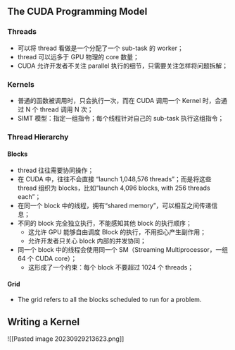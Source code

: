## The CUDA Programming Model

### Threads

- 可以将 thread 看做是一个分配了一个 sub-task 的 worker；
- thread 可以远多于 GPU 物理的 core 数量；
- CUDA 允许开发者不关注 parallel 执行的细节，只需要关注怎样将问题拆解；
### Kernels

- 普通的函数被调用时，只会执行一次，而在 CUDA 调用一个 Kernel 时，会通过 N 个 thread 调用 N 次；
- SIMT 模型：指定一组指令；每个线程针对自己的 sub-task 执行这组指令；

### Thread Hierarchy
#### Blocks

- thread 往往需要协同操作；
- 在 CUDA  中，往往不会直接 “launch 1,048,576 threads”；而是将这些 thread 组织为 blocks，比如“launch 4,096 blocks, with 256 threads each”；
- 在同一个 block 中的线程，拥有“shared memory”，可以相互之间传递信息；
- 不同的 block 完全独立执行，不能感知其他 block 的执行顺序；
	- 这允许 GPU 能够自由调度 Block 的执行，不用担心产生副作用；
	- 允许开发者只关心 block 内部的并发协同；
- 同一个  block 中的线程会使用同一个 SM（Streaming Multiprocessor，一组 64 个 CUDA core）；
	- 这形成了一个约束：每个 block 不要超过 1024 个 threads；

#### Grid

- The grid refers to all the blocks scheduled to run for a problem.
## Writing a Kernel


![[Pasted image 20230929213623.png]]